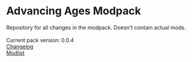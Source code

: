 # Advancing Ages Modpack
Repository for all changes in the modpack.
Doesn't contain actual mods.<br>
<br>
Current pack version: 0.0.4<br>
[Changelog](../master/changelog.txt)<br>
[Modlist](../master/modlist.txt)
